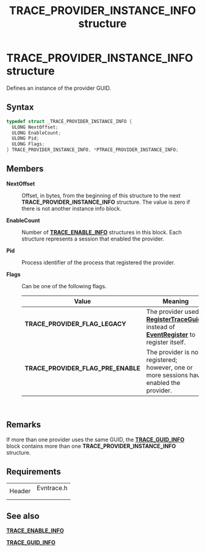 ﻿---
Description: 'Defines an instance of the provider GUID.'
ms.assetid: '49c11cd5-2cb1-474a-8b51-2d86b4501da1'
title: 'TRACE\_PROVIDER\_INSTANCE\_INFO structure'
---

# TRACE\_PROVIDER\_INSTANCE\_INFO structure

Defines an instance of the provider GUID.

## Syntax


```C++
typedef struct _TRACE_PROVIDER_INSTANCE_INFO {
  ULONG NextOffset;
  ULONG EnableCount;
  ULONG Pid;
  ULONG Flags;
} TRACE_PROVIDER_INSTANCE_INFO, *PTRACE_PROVIDER_INSTANCE_INFO;
```



## Members

<dl> <dt>

**NextOffset**
</dt> <dd>

Offset, in bytes, from the beginning of this structure to the next **TRACE\_PROVIDER\_INSTANCE\_INFO** structure. The value is zero if there is not another instance info block.

</dd> <dt>

**EnableCount**
</dt> <dd>

Number of [**TRACE\_ENABLE\_INFO**](trace-enable-info.md) structures in this block. Each structure represents a session that enabled the provider.

</dd> <dt>

**Pid**
</dt> <dd>

Process identifier of the process that registered the provider.

</dd> <dt>

**Flags**
</dt> <dd>

Can be one of the following flags.



| Value                                                                                                                                                                                                               | Meaning                                                                                                                                                   |
|---------------------------------------------------------------------------------------------------------------------------------------------------------------------------------------------------------------------|-----------------------------------------------------------------------------------------------------------------------------------------------------------|
| <span id="TRACE_PROVIDER_FLAG_LEGACY"></span><span id="trace_provider_flag_legacy"></span><dl> <dt>**TRACE\_PROVIDER\_FLAG\_LEGACY**</dt> </dl>              | The provider used [**RegisterTraceGuids**](registertraceguids.md) instead of [**EventRegister**](eventregister-func.md) to register itself. <br/> |
| <span id="TRACE_PROVIDER_FLAG_PRE_ENABLE"></span><span id="trace_provider_flag_pre_enable"></span><dl> <dt>**TRACE\_PROVIDER\_FLAG\_PRE\_ENABLE**</dt> </dl> | The provider is not registered; however, one or more sessions have enabled the provider.<br/>                                                       |



 

</dd> </dl>

## Remarks

If more than one provider uses the same GUID, the [**TRACE\_GUID\_INFO**](trace-guid-info.md) block contains more than one **TRACE\_PROVIDER\_INSTANCE\_INFO** structure.

## Requirements



|                   |                                                                                       |
|-------------------|---------------------------------------------------------------------------------------|
| Header<br/> | <dl> <dt>Evntrace.h</dt> </dl> |



## See also

<dl> <dt>

[**TRACE\_ENABLE\_INFO**](trace-enable-info.md)
</dt> <dt>

[**TRACE\_GUID\_INFO**](trace-guid-info.md)
</dt> </dl>

 

 




